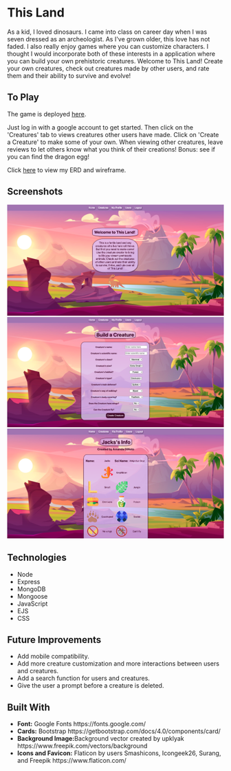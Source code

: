 <h1>This Land</h1>
As a kid, I loved dinosaurs. I came into class on career day when I was seven dressed as an archeologist. As I've grown older, this love has not faded. I also really enjoy games where you can customize characters. I thought I would incorporate both of these interests in a application where you can build your own prehistoric creatures. Welcome to This Land! Create your own creatures, check out creatures made by other users, and rate them and their ability to survive and evolve!

<h2>To Play</h2>
The game is deployed <a href="https://this-land.fly.dev/">here</a>.

Just log in with a google account to get started. Then click on the 'Creatures' tab to views creatures other users have made. Click on 'Create a Creature' to make some of your own. When viewing other creatures, leave reviews to let others know what you think of their creations! Bonus: see if you can find the dragon egg!

Click <a href="https://trello.com/b/5WI2orWT/this-land">here</a> to view my ERD and wireframe.

<h2>Screenshots</h2>

<img src="public/images/img/screenshot1.png" alt="homepage screenshot"/>
<img src="public/images/img/screenshot2.png" alt="build creature screenshot"/>
<img src="public/images/img/screenshot3.png" alt="show creature screenshot"/>

<h2>Technologies</h2>
<ul>
  <li>Node</li>
  <li>Express</li>
  <li>MongoDB</li>
  <li>Mongoose</li>
  <li>JavaScript</li>
  <li>EJS</li>
  <li>CSS</li>
</ul>

<h2>Future Improvements</h2>
<ul>
  <li>Add mobile compatibility.</li>
  <li>Add more creature customization and more interactions between users and creatures.</li>
  <li>Add a search function for users and creatures.</li>
  <li>Give the user a prompt before a creature is deleted.</li>
</ul>

<h2>Built With</h2>
<ul>
  <li><b>Font:</b> Google Fonts https://fonts.google.com/</li>  
  <li><b>Cards:</b> Bootstrap https://getbootstrap.com/docs/4.0/components/card/</li>
  <li><b>Background Image:</b>Background vector created by upklyak https://www.freepik.com/vectors/background</li>
  <li><b>Icons and Favicon:</b> Flaticon by users Smashicons, Icongeek26, Surang, and Freepik https://www.flaticon.com/</li>
</ul>